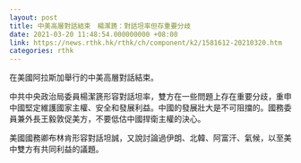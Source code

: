 ```yaml
---
layout: post
title: 中美高層對話結束　楊潔篪：對話坦率但存重要分歧
date: 2021-03-20 11:48:54.000000000 +08:00
link: https://news.rthk.hk/rthk/ch/component/k2/1581612-20210320.htm
categories: rthk
---
```


在美國阿拉斯加舉行的中美高層對話結束。

中共中央政治局委員楊潔篪形容對話坦率，雙方在一些問題上存在重要分歧，重申中國堅定維護國家主權、安全和發展利益。中國的發展壯大是不可阻擋的。國務委員兼外長王毅敦促美方，不要低估中國捍衛主權的決心。

美國國務卿布林肯形容對話坦誠，又說討論過伊朗、北韓、阿富汗、氣候，以至美中雙方有共同利益的議題。
